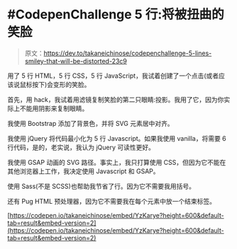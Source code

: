 # #CodepenChallenge 5 行:将被扭曲的笑脸

> 原文：<https://dev.to/takaneichinose/codepenchallenge-5-lines-smiley-that-will-be-distorted-23c9>

用了 5 行 HTML，5 行 CSS，5 行 JavaScript，我试着创建了一个点击(或者应该说鼠标按下)会变形的笑脸。

首先，用 hack，我试着用滤镜复制笑脸的第二只眼睛:投影。我用了它，因为你实际上不能用阴影来复制眼睛。

我使用 Bootstrap 添加了背景色，并将 SVG 元素居中对齐。

我使用 jQuery 将代码最小化为 5 行 Javascript。如果我使用 vanilla，将需要 6 行代码，是的，老实说，我认为 jQuery 可读性更好。

我使用 GSAP 动画的 SVG 路径。事实上，我只打算使用 CSS，但因为它不能在其他浏览器上工作，我决定使用 Javascript 和 GSAP。

使用 Sass(不是 SCSS)也帮助我节省了行。因为它不需要我用括号。

还有 Pug HTML 预处理器，因为它不需要我在每个元素中放一个结束标签。

[https://codepen.io/takaneichinose/embed/YzKarye?height=600&default-tab=result&embed-version=2](https://codepen.io/takaneichinose/embed/YzKarye?height=600&default-tab=result&embed-version=2)